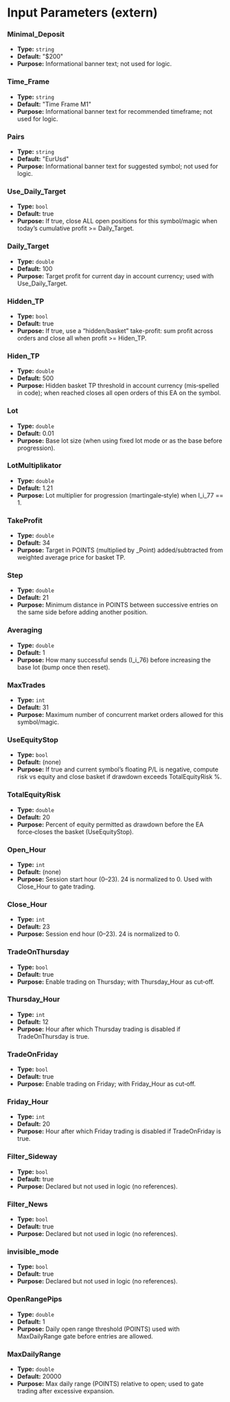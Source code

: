 # Input Parameters (extern)

### Minimal_Deposit  
- **Type:** `string`  
- **Default:** "$200"  
- **Purpose:** Informational banner text; not used for logic.

### Time_Frame  
- **Type:** `string`  
- **Default:** "Time Frame M1"  
- **Purpose:** Informational banner text for recommended timeframe; not used for logic.

### Pairs  
- **Type:** `string`  
- **Default:** "EurUsd"  
- **Purpose:** Informational banner text for suggested symbol; not used for logic.

### Use_Daily_Target  
- **Type:** `bool`  
- **Default:** true  
- **Purpose:** If true, close ALL open positions for this symbol/magic when today’s cumulative profit >= Daily_Target.

### Daily_Target  
- **Type:** `double`  
- **Default:** 100  
- **Purpose:** Target profit for current day in account currency; used with Use_Daily_Target.

### Hidden_TP  
- **Type:** `bool`  
- **Default:** true  
- **Purpose:** If true, use a “hidden/basket” take-profit: sum profit across orders and close all when profit >= Hiden_TP.

### Hiden_TP  
- **Type:** `double`  
- **Default:** 500  
- **Purpose:** Hidden basket TP threshold in account currency (mis‑spelled in code); when reached closes all open orders of this EA on the symbol.

### Lot  
- **Type:** `double`  
- **Default:** 0.01  
- **Purpose:** Base lot size (when using fixed lot mode or as the base before progression).

### LotMultiplikator  
- **Type:** `double`  
- **Default:** 1.21  
- **Purpose:** Lot multiplier for progression (martingale‑style) when I_i_77 == 1.

### TakeProfit  
- **Type:** `double`  
- **Default:** 34  
- **Purpose:** Target in POINTS (multiplied by _Point) added/subtracted from weighted average price for basket TP.

### Step  
- **Type:** `double`  
- **Default:** 21  
- **Purpose:** Minimum distance in POINTS between successive entries on the same side before adding another position.

### Averaging  
- **Type:** `double`  
- **Default:** 1  
- **Purpose:** How many successful sends (I_i_76) before increasing the base lot (bump once then reset).

### MaxTrades  
- **Type:** `int`  
- **Default:** 31  
- **Purpose:** Maximum number of concurrent market orders allowed for this symbol/magic.

### UseEquityStop  
- **Type:** `bool`  
- **Default:** (none)  
- **Purpose:** If true and current symbol’s floating P/L is negative, compute risk vs equity and close basket if drawdown exceeds TotalEquityRisk %.

### TotalEquityRisk  
- **Type:** `double`  
- **Default:** 20  
- **Purpose:** Percent of equity permitted as drawdown before the EA force‑closes the basket (UseEquityStop).

### Open_Hour  
- **Type:** `int`  
- **Default:** (none)  
- **Purpose:** Session start hour (0–23). 24 is normalized to 0. Used with Close_Hour to gate trading.

### Close_Hour  
- **Type:** `int`  
- **Default:** 23  
- **Purpose:** Session end hour (0–23). 24 is normalized to 0.

### TradeOnThursday  
- **Type:** `bool`  
- **Default:** true  
- **Purpose:** Enable trading on Thursday; with Thursday_Hour as cut‑off.

### Thursday_Hour  
- **Type:** `int`  
- **Default:** 12  
- **Purpose:** Hour after which Thursday trading is disabled if TradeOnThursday is true.

### TradeOnFriday  
- **Type:** `bool`  
- **Default:** true  
- **Purpose:** Enable trading on Friday; with Friday_Hour as cut‑off.

### Friday_Hour  
- **Type:** `int`  
- **Default:** 20  
- **Purpose:** Hour after which Friday trading is disabled if TradeOnFriday is true.

### Filter_Sideway  
- **Type:** `bool`  
- **Default:** true  
- **Purpose:** Declared but not used in logic (no references).

### Filter_News  
- **Type:** `bool`  
- **Default:** true  
- **Purpose:** Declared but not used in logic (no references).

### invisible_mode  
- **Type:** `bool`  
- **Default:** true  
- **Purpose:** Declared but not used in logic (no references).

### OpenRangePips  
- **Type:** `double`  
- **Default:** 1  
- **Purpose:** Daily open range threshold (POINTS) used with MaxDailyRange gate before entries are allowed.

### MaxDailyRange  
- **Type:** `double`  
- **Default:** 20000  
- **Purpose:** Max daily range (POINTS) relative to open; used to gate trading after excessive expansion.
